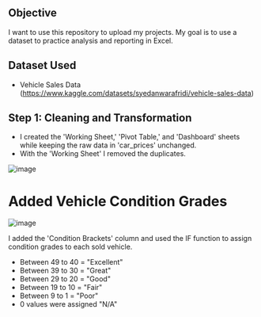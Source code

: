 ## Objective
I want to use this repository to upload my projects.
My goal is to use a dataset to practice analysis and reporting in Excel.  

## Dataset Used 
- Vehicle Sales Data (https://www.kaggle.com/datasets/syedanwarafridi/vehicle-sales-data)

## Step 1: Cleaning and Transformation
- I created the 'Working Sheet,' 'Pivot Table,' and 'Dashboard' sheets while keeping the raw data in 'car_prices' unchanged.
- With the 'Working Sheet' I removed the duplicates.

![image](https://github.com/user-attachments/assets/3de1da66-8889-49db-bdad-a7e79a8402b5)

# Added Vehicle Condition Grades
![image](https://github.com/user-attachments/assets/3f39f25a-996d-4215-8f00-8aba3a55a704)

I added the 'Condition Brackets' column and used the IF function to assign condition grades to each sold vehicle.
- Between 49 to 40 = "Excellent" 
- Between 39 to 30 = "Great" 
- Between 29 to 20 = "Good" 
- Between 19 to 10 = "Fair" 
- Between 9 to 1 = "Poor" 
- 0 values were assigned "N/A"
